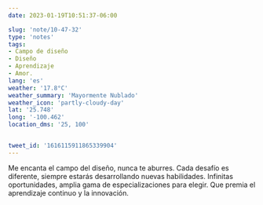 ```yaml
---
date: 2023-01-19T10:51:37-06:00

slug: 'note/10-47-32'
type: 'notes'
tags:
- Campo de diseño
- Diseño
- Aprendizaje
- Amor.
lang: 'es'
weather: '17.8°C'
weather_summary: 'Mayormente Nublado'
weather_icon: 'partly-cloudy-day'
lat: '25.748'
long: '-100.462'
location_dms: '25, 100'


tweet_id: '1616115911865339904'
---
```

Me encanta el campo del diseño, nunca te aburres. Cada desafío es diferente, siempre estarás desarrollando nuevas habilidades. Infinitas oportunidades, amplia gama de especializaciones para elegir. Que premia el aprendizaje continuo y la innovación.